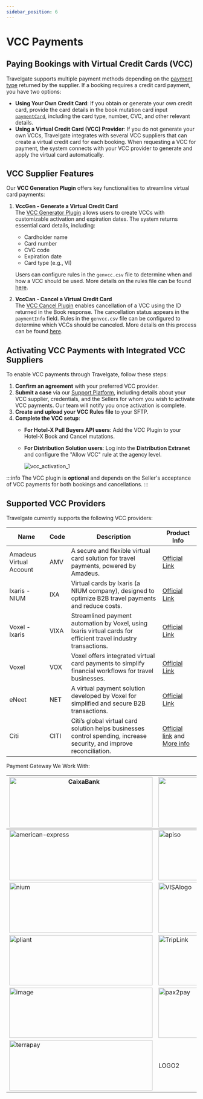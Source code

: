 ```yaml
---
sidebar_position: 6
---
```


# VCC Payments

## Paying Bookings with Virtual Credit Cards (VCC)

Travelgate supports multiple payment methods depending on the [payment type](/kb/faqs/faqs-price/travelgate-payment-types) returned by the supplier. If a booking requires a credit card payment, you have two options:

- **Using Your Own Credit Card**: If you obtain or generate your own credit card, provide the card details in the book mutation card input [`paymentCard`](/api/types/inputs/hotel-book-input), including the card type, number, CVC, and other relevant details.
- **Using a Virtual Credit Card (VCC) Provider**: If you do not generate your own VCCs, Travelgate integrates with several VCC suppliers that can create a virtual credit card for each booking. When requesting a VCC for payment, the system connects with your VCC provider to generate and apply the virtual card automatically.

## VCC Supplier Features

Our **VCC Generation Plugin** offers key functionalities to streamline virtual card payments:

1. **VccGen - Generate a Virtual Credit Card**  
   The [VCC Generator Plugin](/docs/apis/for-buyers/hotel-x-pull-buyers-api/plugins/virtual-credit-card) allows users to create VCCs with customizable activation and expiration dates. The system returns essential card details, including:
   - Cardholder name
   - Card number
   - CVC code
   - Expiration date
   - Card type (e.g., VI)

   Users can configure rules in the `genvcc.csv` file to determine when and how a VCC should be used. More details on the rules file can be found [here](/docs/apis/for-buyers/hotel-x-pull-buyers-api/plugins/virtual-credit-card#file-format-specification).

2. **VccCan - Cancel a Virtual Credit Card**  
   The [VCC Cancel Plugin](/docs/apis/for-buyers/hotel-x-pull-buyers-api/plugins/virtual-credit-card) enables cancellation of a VCC using the ID returned in the Book response. The cancellation status appears in the `paymentInfo` field. Rules in the `genvcc.csv` file can be configured to determine which VCCs should be canceled. More details on this process can be found [here](/docs/apis/for-buyers/hotel-x-pull-buyers-api/plugins/virtual-credit-card#file-format-specification).

## Activating VCC Payments with Integrated VCC Suppliers

To enable VCC payments through Travelgate, follow these steps:

1. **Confirm an agreement** with your preferred VCC provider.
2. **Submit a case** via our [Support Platform](https://app.travelgate.com/support), including details about your VCC supplier, credentials, and the Sellers for whom you wish to activate VCC payments. Our team will notify you once activation is complete.
3. **Create and upload your VCC Rules file** to your SFTP.
4. **Complete the VCC setup**:
   - **For Hotel-X Pull Buyers API users**: Add the VCC Plugin to your Hotel-X Book and Cancel mutations.
   - **For Distribution Solution users**: Log into the **Distribution Extranet** and configure the "Allow VCC" rule at the agency level.
     
     ![vcc_activation_1](https://storage.travelgate.com/kbase/vcc_activation_1.jpg)

:::info
The VCC plugin is **optional** and depends on the Seller's acceptance of VCC payments for both bookings and cancellations.
:::

## Supported VCC Providers

Travelgate currently supports the following VCC providers:

| Name                  | Code  | Description                                                                                                   | Product Info |
|-----------------------|-------|---------------------------------------------------------------------------------------------------------------|--------------|
| Amadeus Virtual Account | AMV   | A secure and flexible virtual card solution for travel payments, powered by Amadeus.                         | [Official Link](https://amadeus.com/en/travel-sellers/products/b2b-wallet) |
| Ixaris - NIUM         | IXA   | Virtual cards by Ixaris (a NIUM company), designed to optimize B2B travel payments and reduce costs.         | [Official Link](https://www.nium.com/) |
| Voxel - Ixaris        | VIXA  | Streamlined payment automation by Voxel, using Ixaris virtual cards for efficient travel industry transactions. | [Official Link](https://www.voxelgroup.net/) |
| Voxel                 | VOX   | Voxel offers integrated virtual card payments to simplify financial workflows for travel businesses.         | [Official Link](https://www.voxelgroup.net/) |
| eNeet                 | NET   | A virtual payment solution developed by Voxel for simplified and secure B2B transactions.                    | [Official Link](https://www.voxelgroup.net/) |
| Citi                  | CITI  | Citi’s global virtual card solution helps businesses control spending, increase security, and improve reconciliation. | [Official link](https://www.citi.com/) and [More info](https://www.citibank.com/tts/solutions/commercial-cards/assets/docs/case-studies/1135896_GTS25543_VirtualCardAcct_SS_vF_27Sept2013.pdf) |


Payment Gateway We Work With:

  | <img width="379" height="133" alt="CaixaBank" src="https://github.com/user-attachments/assets/6beeb990-d0b8-4445-ab11-edfb289fcc9c" />  | <img width="379" height="133" alt="Ingenico" src="https://github.com/user-attachments/assets/4626cccb-3f6f-4bd6-b714-5814c6dc4b6e" /> | <img width="379" height="133" alt="Modulr" src="https://github.com/user-attachments/assets/6dd41899-8315-4908-8846-8c37bfb80cc4" /> |
  |--------------------|-------------|-------------|
  | <img width="379" height="133" alt="american-express" src="https://github.com/user-attachments/assets/98a850cb-3514-4bb8-9972-2b8cf5d8ee79" />  | <img width="379" height="133" alt="apiso" src="https://github.com/user-attachments/assets/54e9b1fd-65ed-4a0c-af62-8dfd495d2bd1" /> | <img width="379" height="133" alt="barclaycard" src="https://github.com/user-attachments/assets/a9bf69b9-875f-419e-9edc-5f0360b4fdef" /> |
  | <img width="379" height="133" alt="nium" src="https://github.com/user-attachments/assets/d66611c6-5a49-41d7-a61b-6f4f90bee411" />  | <img width="379" height="133" alt="VISAlogo" src="https://github.com/user-attachments/assets/5f486eda-e802-4178-9f8d-7d8daf76b783" /> | <img width="379" height="133" alt="worldline-mint-horizontal" src="https://github.com/user-attachments/assets/bc67b18e-951f-4d25-8544-87bb47e886c9" /> |
  | <img width="379" height="133" alt="pliant" src="https://github.com/user-attachments/assets/19ac39bb-b71c-48f7-a710-bb73388092ed" />  | <img width="379" height="133" alt="TripLink" src="https://github.com/user-attachments/assets/c9920d93-da7e-4c1d-b860-4973c73ee4cc" /> | <img width="379" height="133" alt="image" src="https://github.com/user-attachments/assets/8bf14a4c-9718-451b-87bb-7e1867b0fb01" /> |
  | <img width="379" height="133" alt="image" src="https://github.com/user-attachments/assets/b53a4434-3931-4413-aa3e-979a7748e9ab" />  | <img width="379" height="133" alt="pax2pay" src="https://github.com/user-attachments/assets/0d059dce-6891-42b8-861a-ce8eb8d41e09" /> | <img width="379" height="133" alt="wex" src="https://github.com/user-attachments/assets/5abf9be8-c0ec-4e90-b860-086d139e2d8f" /> |
  | <img width="379" height="133" alt="terrapay" src="https://github.com/user-attachments/assets/db8bc960-f643-4136-a5ad-b47effcf6f5d" />  | LOGO2 | LOGO3 |
